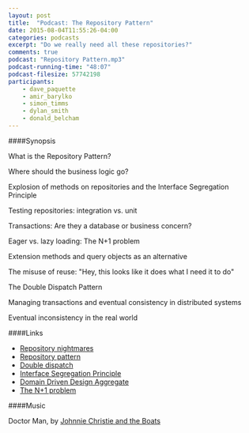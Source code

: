```yaml
---
layout: post
title:  "Podcast: The Repository Pattern"
date: 2015-08-04T11:55:26-04:00
categories: podcasts
excerpt: "Do we really need all these repositories?"
comments: true
podcast: "Repository Pattern.mp3"
podcast-running-time: "48:07"
podcast-filesize: 57742198
participants: 
    - dave_paquette
    - amir_barylko
    - simon_timms
    - dylan_smith
    - donald_belcham
---
```

####Synopsis

What is the Repository Pattern?

Where should the business logic go?

Explosion of methods on repositories and the Interface Segregation Principle

Testing repositories: integration vs. unit

Transactions: Are they a database or business concern?

Eager vs. lazy loading: The N+1 problem

Extension methods and query objects as an alternative

The misuse of reuse: "Hey, this looks like it does what I need it to do"

The Double Dispatch Pattern

Managing transactions and eventual consistency in distributed systems

Eventual inconsistency in the real world

####Links

* [Repository nightmares](http://www.westerndevs.com/repository-nightmares/)
* [Repository pattern](http://martinfowler.com/eaaCatalog/repository.html)
* [Double dispatch](https://en.wikipedia.org/wiki/Double_dispatch)
* [Interface Segregation Principle](https://en.wikipedia.org/wiki/Interface_segregation_principle)
* [Domain Driven Design Aggregate](http://martinfowler.com/bliki/DDD_Aggregate.html)
* [The N+1 problem](http://stackoverflow.com/questions/97197/what-is-the-n1-selects-issue)

####Music

Doctor Man, by [Johnnie Christie and the Boats](https://www.youtube.com/user/jwcchristie)
